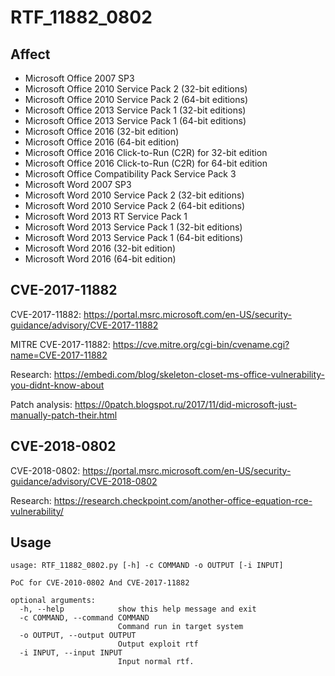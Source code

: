 # RTF_11882_0802

## Affect
* Microsoft Office 2007 SP3
* Microsoft Office 2010 Service Pack 2 (32-bit editions)
* Microsoft Office 2010 Service Pack 2 (64-bit editions)
* Microsoft Office 2013 Service Pack 1 (32-bit editions)
* Microsoft Office 2013 Service Pack 1 (64-bit editions)
* Microsoft Office 2016 (32-bit edition)
* Microsoft Office 2016 (64-bit edition)
* Microsoft Office 2016 Click-to-Run (C2R) for 32-bit edition
* Microsoft Office 2016 Click-to-Run (C2R) for 64-bit edition
* Microsoft Office Compatibility Pack Service Pack 3
* Microsoft Word 2007 SP3
* Microsoft Word 2010 Service Pack 2 (32-bit editions)
* Microsoft Word 2010 Service Pack 2 (64-bit editions)
* Microsoft Word 2013 RT Service Pack 1
* Microsoft Word 2013 Service Pack 1 (32-bit editions)
* Microsoft Word 2013 Service Pack 1 (64-bit editions)
* Microsoft Word 2016 (32-bit edition)
* Microsoft Word 2016 (64-bit edition)


## CVE-2017-11882

CVE-2017-11882: https://portal.msrc.microsoft.com/en-US/security-guidance/advisory/CVE-2017-11882

MITRE CVE-2017-11882: https://cve.mitre.org/cgi-bin/cvename.cgi?name=CVE-2017-11882

Research: https://embedi.com/blog/skeleton-closet-ms-office-vulnerability-you-didnt-know-about

Patch analysis: https://0patch.blogspot.ru/2017/11/did-microsoft-just-manually-patch-their.html


## CVE-2018-0802

CVE-2018-0802: https://portal.msrc.microsoft.com/en-US/security-guidance/advisory/CVE-2018-0802

Research: https://research.checkpoint.com/another-office-equation-rce-vulnerability/

## Usage

```
usage: RTF_11882_0802.py [-h] -c COMMAND -o OUTPUT [-i INPUT]

PoC for CVE-2010-0802 And CVE-2017-11882

optional arguments:
  -h, --help            show this help message and exit
  -c COMMAND, --command COMMAND
                        Command run in target system
  -o OUTPUT, --output OUTPUT
                        Output exploit rtf
  -i INPUT, --input INPUT
                        Input normal rtf.
```

